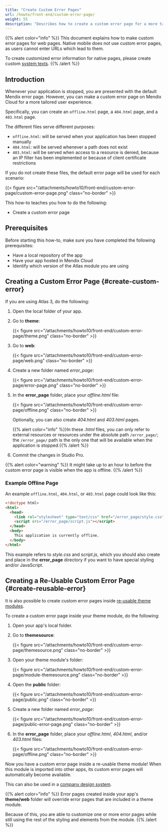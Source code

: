 ```yaml
---
title: "Create Custom Error Pages"
url: /howto/front-end/custom-error-page/
weight: 55
description: "Describes how to create a custom error page for a more tailored user experience."
---
```


{{% alert color="info" %}}
This document explains how to make custom error pages for web pages. Native mobile does not use custom error pages, as users cannot enter URLs which lead to them.

To create customized error information for native pages, please create custom [system texts](/refguide10/system-texts/).
{{% /alert %}}

## Introduction

Whenever your application is stopped, you are presented with the default Mendix error page. However, you can make a custom error page on Mendix Cloud for a more tailored user experience. 

Specifically, you can create an `offline.html` page, a `404.html` page, and a `403.html` page.

The different files serve different purposes:

* `offline.html`: will be served when your application has been stopped manually
* `404.html`: will be served whenever a path does not exist
* `403.html`: will be served when access to a resource is denied, because an IP filter has been implemented or because of client certificate restrictions

If you do not create these files, the default error page will be used for each scenario:

{{< figure src="/attachments/howto10/front-end/custom-error-page/custom-error-page.png" class="no-border" >}}

This how-to teaches you how to do the following:

* Create a custom error page

## Prerequisites

Before starting this how-to, make sure you have completed the following prerequisites:

* Have a local repository of the app
* Have your app hosted in Mendix Cloud
* Identify which version of the Atlas module you are using

## Creating a Custom Error Page {#create-custom-error}

If you are using Atlas 3, do the following:

1. Open the local folder of your app.
2. Go to **theme**:

    {{< figure src="/attachments/howto10/front-end/custom-error-page/theme.png" class="no-border" >}}

3. Go to **web**:

    {{< figure src="/attachments/howto10/front-end/custom-error-page/web.png" class="no-border" >}}

4. Create a new folder named *error_page*:

    {{< figure src="/attachments/howto10/front-end/custom-error-page/error-page.png" class="no-border" >}}

5. In the **error_page** folder, place your *offline.html* file:

    {{< figure src="/attachments/howto10/front-end/custom-error-page/offline.png" class="no-border" >}}

    Optionally, you can also create *404.html* and *403.html* pages.

    {{% alert color="info" %}}In these *.html* files, you can only refer to external resources or resources under the absolute path `/error_page/`; the `/error_page/` path is the only one that will be available when the application is stopped.{{% /alert %}}

6. Commit the changes in Studio Pro.

{{% alert color="warning" %}}
It might take up to an hour to before the custom error page is visible when the app is offline.
{{% /alert %}}

### Example Offline Page

An example `offline.html`, `404.html`, or `403.html` page could look like this:

```html
<!doctype html>
<html>
  <head>
    <link rel="stylesheet" type="text/css" href="/error_page/style.css">
    <script src="/error_page/script.js"></script>
  </head>
  <body>
    This application is currently offline.
  </body>
</html>
```

This example refers to *style.css* and *script.js*, which you should also create and place in the **error_page** directory if you want to have special styling and/or JavaScript.

## Creating a Re-Usable Custom Error Page {#create-reusable-error}

It is also possible to create custom error pages inside [re-usable theme modules](/howto/front-end/customize-styling-new/#create-theme-mod).

To create a custom error page inside your theme module, do the following:

1. Open your app's local folder.
1. Go to **themesource**:

   {{< figure src="/attachments/howto10/front-end/custom-error-page/themesource.png" class="no-border" >}}

1. Open your theme module's folder:

   {{< figure src="/attachments/howto10/front-end/custom-error-page/module-themesource.png" class="no-border" >}}

1. Open the **public** folder:

   {{< figure src="/attachments/howto10/front-end/custom-error-page/public.png" class="no-border" >}}

1. Create a new folder named *error_page*:

   {{< figure src="/attachments/howto10/front-end/custom-error-page/public-error-page.png" class="no-border" >}}

1. In the **error_page** folder, place your *offline.html*, *404.html*, and/or *403.html* files:

   {{< figure src="/attachments/howto10/front-end/custom-error-page/offline.png" class="no-border" >}}

Now you have a custom error page inside a re-usable theme module! When this module is imported into other apps, its custom error pages will automatically become available.

This can also be used in a [company design system](/howto/front-end/create-a-company-design-system/).

{{% alert color="info" %}}
Error pages created inside your app's **theme/web** folder will override error pages that are included in a theme module.

Because of this, you are able to customize one or more error pages while still using the rest of the styling and elements from the module. 
{{% /alert %}}

